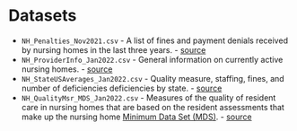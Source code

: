 # Datasets

* `NH_Penalties_Nov2021.csv` - A list of fines and payment denials received by nursing homes in the last three years. - [source](https://data.cms.gov/provider-data/dataset/g6vv-u9sr)
* `NH_ProviderInfo_Jan2022.csv` - General information on currently active nursing homes. - [source](https://data.cms.gov/provider-data/dataset/4pq5-n9py)
* `NH_StateUSAverages_Jan2022.csv` - Quality measure, staffing, fines, and number of deficiencies deficiencies by state. - [source](https://data.cms.gov/provider-data/dataset/xcdc-v8bm)
* `NH_QualityMsr_MDS_Jan2022.csv` - Measures of the quality of resident care in nursing homes that are based on the resident assessments that make up the nursing home [Minimum Data Set (MDS)](https://www.cms.gov/Medicare/Quality-Initiatives-Patient-Assessment-Instruments/NursingHomeQualityInits/NHQIMDS30). - [source](https://data.cms.gov/provider-data/dataset/djen-97ju)